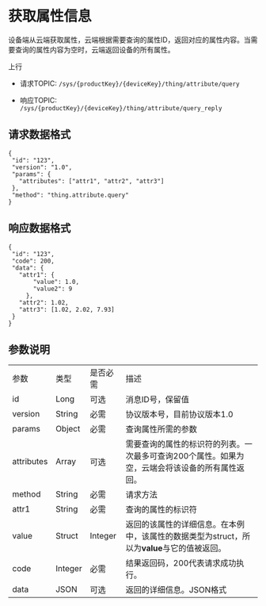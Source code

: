 # 获取属性信息

设备端从云端获取属性，云端根据需要查询的属性ID，返回对应的属性内容。当需要查询的属性内容为空时，云端返回设备的所有属性。

上行
- 请求TOPIC: `/sys/{productKey}/{deviceKey}/thing/attribute/query`

- 响应TOPIC: `/sys/{productKey}/{deviceKey}/thing/attribute/query_reply`

## 请求数据格式

```
{
 "id": "123",
 "version": "1.0",
 "params": {
   "attributes": ["attr1", "attr2", "attr3"]
 },
 "method": "thing.attribute.query"
}
```

## 响应数据格式

```
{
 "id": "123",
 "code": 200,
 "data": {
   "attr1": {
       "value": 1.0,
       "value2": 9
     },
   "attr2": 1.02,
   "attr3": [1.02, 2.02, 7.93]
 }
}
```

## 参数说明

<table>
  <tr>
    <td>参数</td>
    <td>类型</td>
    <td>是否必需</td>
    <td>描述</td>
  </tr>
  <tr>
    <td>id</td>
    <td>Long</td>
    <td>可选 </td>
    <td>消息ID号，保留值 </td>
  </tr>
  <tr>
    <td>version</td>
    <td>String</td>
    <td>必需 </td>
    <td>协议版本号，目前协议版本1.0</td>
  </tr>
  <tr>
    <td>params</td>
    <td>Object</td>
    <td>必需 </td>
    <td>查询属性所需的参数</td>
  </tr>
  <tr>
    <td>attributes</td>
    <td>Array</td>
    <td>可选 </td>
    <td>需要查询的属性的标识符的列表。一次最多可查询200个属性。如果为空，云端会将该设备的所有属性返回。 </td>
  </tr>
  <tr>
    <td>method</td>
    <td>String</td>
    <td>必需 </td>
    <td>请求方法 </td>
  </tr>
  <tr>
    <td>attr1</td>
    <td>String</td>
    <td>必需 </td>
    <td>查询的属性的标识符 </td>
  </tr>
  <tr>
    <td>value</td>
    <td>Struct</td>
    <td>Integer</td>
    <td>返回的该属性的详细信息。在本例中，该属性的数据类型为struct，所以为<strong>value</strong>与它的值被返回。</td>
  </tr>
  <tr>
    <td>code</td>
    <td>Integer</td>
    <td>必需 </td>
    <td>结果返回码，200代表请求成功执行。 </td>
  </tr>
  <tr>
    <td>data</td>
    <td>JSON</td>
    <td>可选</td>
    <td>返回的详细信息。JSON格式 </td>
  </tr>
</table>
